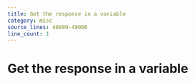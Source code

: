 ```yaml
---
title: Get the response in a variable
category: misc
source_lines: 48999-49000
line_count: 1
---
```


# Get the response in a variable

